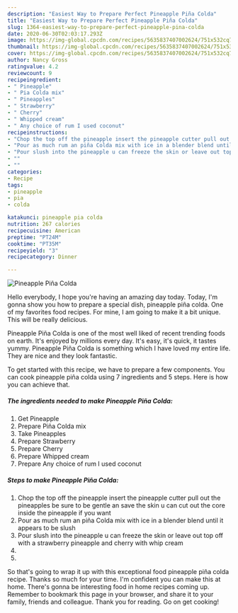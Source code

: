 ```yaml
---
description: "Easiest Way to Prepare Perfect Pineapple Piña Colda"
title: "Easiest Way to Prepare Perfect Pineapple Piña Colda"
slug: 1364-easiest-way-to-prepare-perfect-pineapple-pina-colda
date: 2020-06-30T02:03:17.293Z
image: https://img-global.cpcdn.com/recipes/5635837407002624/751x532cq70/pineapple-pina-colda-recipe-main-photo.jpg
thumbnail: https://img-global.cpcdn.com/recipes/5635837407002624/751x532cq70/pineapple-pina-colda-recipe-main-photo.jpg
cover: https://img-global.cpcdn.com/recipes/5635837407002624/751x532cq70/pineapple-pina-colda-recipe-main-photo.jpg
author: Nancy Gross
ratingvalue: 4.2
reviewcount: 9
recipeingredient:
- " Pineapple"
- " Pia Colda mix"
- " Pineapples"
- " Strawberry"
- " Cherry"
- " Whipped cream"
- " Any choice of rum I used coconut"
recipeinstructions:
- "Chop the top off the pineapple insert the pineapple cutter pull out the pineapples be sure to be gentle an save the skin u can cut out the core inside the pineapple if you want"
- "Pour as much rum an piña Colda mix with ice in a blender blend until it appears to be slush"
- "Pour slush into the pineapple u can freeze the skin or leave out top off with a strawberry pineapple and cherry with whip cream"
- ""
- ""
categories:
- Recipe
tags:
- pineapple
- pia
- colda

katakunci: pineapple pia colda 
nutrition: 267 calories
recipecuisine: American
preptime: "PT24M"
cooktime: "PT35M"
recipeyield: "3"
recipecategory: Dinner

---
```



![Pineapple Piña Colda](https://img-global.cpcdn.com/recipes/5635837407002624/751x532cq70/pineapple-pina-colda-recipe-main-photo.jpg)

Hello everybody, I hope you're having an amazing day today. Today, I'm gonna show you how to prepare a special dish, pineapple piña colda. One of my favorites food recipes. For mine, I am going to make it a bit unique. This will be really delicious.

Pineapple Piña Colda is one of the most well liked of recent trending foods on earth. It's enjoyed by millions every day. It's easy, it's quick, it tastes yummy. Pineapple Piña Colda is something which I have loved my entire life. They are nice and they look fantastic.




To get started with this recipe, we have to prepare a few components. You can cook pineapple piña colda using 7 ingredients and 5 steps. Here is how you can achieve that.

<!--inarticleads1-->

##### The ingredients needed to make Pineapple Piña Colda:

1. Get  Pineapple
1. Prepare  Piña Colda mix
1. Take  Pineapples
1. Prepare  Strawberry
1. Prepare  Cherry
1. Prepare  Whipped cream
1. Prepare  Any choice of rum I used coconut




<!--inarticleads2-->

##### Steps to make Pineapple Piña Colda:

1. Chop the top off the pineapple insert the pineapple cutter pull out the pineapples be sure to be gentle an save the skin u can cut out the core inside the pineapple if you want
1. Pour as much rum an piña Colda mix with ice in a blender blend until it appears to be slush
1. Pour slush into the pineapple u can freeze the skin or leave out top off with a strawberry pineapple and cherry with whip cream
1. 
1. 




So that's going to wrap it up with this exceptional food pineapple piña colda recipe. Thanks so much for your time. I'm confident you can make this at home. There's gonna be interesting food in home recipes coming up. Remember to bookmark this page in your browser, and share it to your family, friends and colleague. Thank you for reading. Go on get cooking!
